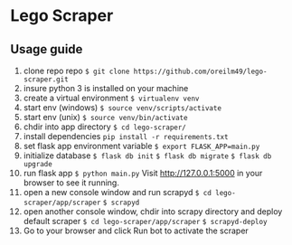 # Lego Scraper

## Usage guide
1. clone repo repo
`$ git clone https://github.com/oreilm49/lego-scraper.git`
1. insure python 3 is installed on your machine
2. create a virtual environment
`$ virtualenv venv`
3. start env (windows)
`$ source venv/scripts/activate`
3. start env (unix)
`$ source venv/bin/activate`
3. chdir into app directory
`$ cd lego-scraper/`
4. install dependencies
`pip install -r requirements.txt`
5. set flask app environment variable
`$ export FLASK_APP=main.py`
6. initialize database
`$ flask db init`
`$ flask db migrate`
`$ flask db upgrade`
7. run flask app
`$ python main.py`
Visit http://127.0.0.1:5000 in your browser to see it running.
8. open a new console window and run scrapyd
`$ cd lego-scraper/app/scraper`
`$ scrapyd`
9. open another console window, chdir into scrapy directory and deploy default scraper
`$ cd lego-scraper/app/scraper`
`$ scrapyd-deploy`
10. Go to your browser and click Run bot to activate the scraper